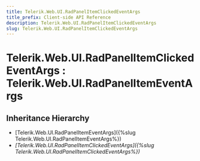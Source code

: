 ```yaml
---
title: Telerik.Web.UI.RadPanelItemClickedEventArgs
title_prefix: Client-side API Reference
description: Telerik.Web.UI.RadPanelItemClickedEventArgs
slug: Telerik.Web.UI.RadPanelItemClickedEventArgs
---
```


# Telerik.Web.UI.RadPanelItemClickedEventArgs : Telerik.Web.UI.RadPanelItemEventArgs

## Inheritance Hierarchy

* [Telerik.Web.UI.RadPanelItemEventArgs]({%slug Telerik.Web.UI.RadPanelItemEventArgs%})
* *[Telerik.Web.UI.RadPanelItemClickedEventArgs]({%slug Telerik.Web.UI.RadPanelItemClickedEventArgs%})*

